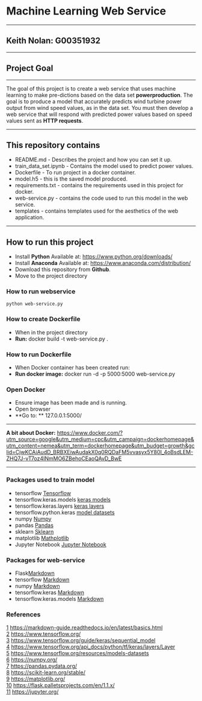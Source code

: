 # Machine Learning Web Service
***
## Keith Nolan: G00351932
***
## Project Goal
***
The goal of this project is to create a web service that uses machine learning to make pre-dictions based on the data set **powerproduction**. The goal is to produce a model that accurately predicts wind turbine power output from wind speed values, as in the data set. You must then develop a web service that will respond with predicted power values based on speed values sent as **HTTP requests**.

***

## This repository contains
- README.md - Describes the project and how you can set it up.
- train_data_set.ipynb - Contains the model used to predict power values.
- Dockerfile - To run project in a docker container.
- model.h5 - this is the saved model produced.
- requirements.txt - contains the requirements used in this project for docker.
- web-service.py - contains the code used to run this model in the web service.
- templates - contains templates used for the aesthetics of the web application.

***

## How to run this project

- Install **Python** Available at: https://www.python.org/downloads/
- Install **Anaconda** Available at: https://www.anaconda.com/distribution/
- Download this repository from **Github**.
- Move to the project directory

### How to run webservice
```
python web-service.py

```

### How to create Dockerfile
- When in the project directory
- **Run:** docker build -t web-service.py . 

### How to run Dockerfile
- When Docker container has been created run: 
- **Run docker image:** docker run -d -p 5000:5000 web-service.py

### Open Docker
- Ensure image has been made and is running.
- Open browser
- **Go to: ** 127.0.0.1:5000/

***
**A bit about Docker:** https://www.docker.com/?utm_source=google&utm_medium=cpc&utm_campaign=dockerhomepage&utm_content=nemea&utm_term=dockerhomepage&utm_budget=growth&gclid=CjwKCAiAudD_BRBXEiwAudakX0q0RQDaFM5vvasyx5Y80I_4oBsdLEM-ZHQ7J-vT7oz4INmMO6ZBehoCEaoQAvD_BwE
***

### Packages used to train model
- tensorflow [Tensorflow][2]
- tensorflow.keras.models [keras models][3]
- tensorflow.keras.layers [keras layers][4]
- tensorflow.python.keras [model datasets][5]
- numpy [Numpy][6]
- pandas [Pandas][7]
- sklearn [Sklearn][8]
- matplotlib [Mathplotlib][9]
- Jupyter Notebook [Jupyter Notebook][11]


### Packages for web-service
- Flask[Markdown][10]
- tensorflow [Markdown][2]
- numpy [Markdown][6]
- tensorflow.keras [Markdown][3]
- tensorflow.keras.models [Markdown][3]


### References
[1] https://markdown-guide.readthedocs.io/en/latest/basics.html 
<br />
[2] https://www.tensorflow.org/
<br />
[3] https://www.tensorflow.org/guide/keras/sequential_model
<br />
[4] https://www.tensorflow.org/api_docs/python/tf/keras/layers/Layer
<br />
[5] https://www.tensorflow.org/resources/models-datasets
<br />
[6] https://numpy.org/
<br />
[7] https://pandas.pydata.org/
<br />
[8] https://scikit-learn.org/stable/
<br />
[9] https://matplotlib.org/
<br />
[10] https://flask.palletsprojects.com/en/1.1.x/
<br />
[11] https://jupyter.org/

[1]: https://markdown-guide.readthedocs.io/en/latest/basics.html 
[2]: https://www.tensorflow.org/
[3]: https://www.tensorflow.org/guide/keras/sequential_model
[4]: https://www.tensorflow.org/api_docs/python/tf/keras/layers/Layer
[5]: https://www.tensorflow.org/resources/models-datasets
[6]: https://numpy.org/
[7]: https://pandas.pydata.org/
[8]: https://scikit-learn.org/stable/
[9]: https://matplotlib.org/
[10]: https://flask.palletsprojects.com/en/1.1.x/
[11]: https://jupyter.org/


